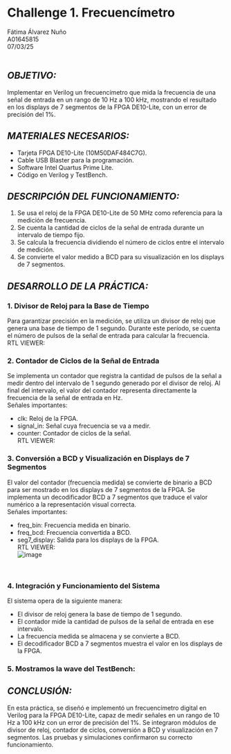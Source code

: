 # Challenge 1. Frecuencímetro
Fátima Álvarez Nuño <br/>
A01645815 <br/>
07/03/25 <br/>
<br/>

## *OBJETIVO:* <br/>
Implementar en Verilog un frecuencímetro que mida la frecuencia de una señal de entrada en un rango de 10 Hz a 100 kHz, mostrando el resultado en los displays de 7 segmentos de la FPGA DE10-Lite, con un error de precisión del 1%. <br/>

## *MATERIALES NECESARIOS:* <br/>
* Tarjeta FPGA DE10-Lite (10M50DAF484C7G). <br/>
* Cable USB Blaster para la programación. <br/>
* Software Intel Quartus Prime Lite. <br/>
* Código en Verilog y TestBench. <br/>

## *DESCRIPCIÓN DEL FUNCIONAMIENTO:* <br/>
1. Se usa el reloj de la FPGA DE10-Lite de 50 MHz como referencia para la medición de frecuencia. <br/>
2. Se cuenta la cantidad de ciclos de la señal de entrada durante un intervalo de tiempo fijo. <br/>
3. Se calcula la frecuencia dividiendo el número de ciclos entre el intervalo de medición. <br/>
4. Se convierte el valor medido a BCD para su visualización en los displays de 7 segmentos. <br/>

## *DESARROLLO DE LA PRÁCTICA:* <br/>
### 1. Divisor de Reloj para la Base de Tiempo <br/>
Para garantizar precisión en la medición, se utiliza un divisor de reloj que genera una base de tiempo de 1 segundo. Durante este período, se cuenta el número de pulsos de la señal de entrada para calcular la frecuencia. <br/>
RTL VIEWER: <br/>

### 2. Contador de Ciclos de la Señal de Entrada <br/>
Se implementa un contador que registra la cantidad de pulsos de la señal a medir dentro del intervalo de 1 segundo generado por el divisor de reloj. Al final del intervalo, el valor del contador representa directamente la frecuencia de la señal de entrada en Hz. <br/>
Señales importantes: <br/>
* clk: Reloj de la FPGA. <br/>
* signal_in: Señal cuya frecuencia se va a medir. <br/>
* counter: Contador de ciclos de la señal. <br/>
RTL VIEWER: <br/>

### 3. Conversión a BCD y Visualización en Displays de 7 Segmentos <br/>
El valor del contador (frecuencia medida) se convierte de binario a BCD para ser mostrado en los displays de 7 segmentos de la FPGA. Se implementa un decodificador BCD a 7 segmentos que traduce el valor numérico a la representación visual correcta. <br/>
Señales importantes: <br/>
* freq_bin: Frecuencia medida en binario. <br/>
* freq_bcd: Frecuencia convertida a BCD. <br/>
* seg7_display: Salida para los displays de la FPGA. <br/>
RTL VIEWER: <br/>
![image](https://github.com/user-attachments/assets/ec78266d-7ca5-4cfc-aa81-bd419491852b)
 <br/>

### 4. Integración y Funcionamiento del Sistema <br/>
El sistema opera de la siguiente manera: <br/>
* El divisor de reloj genera la base de tiempo de 1 segundo. <br/>
* El contador mide la cantidad de pulsos de la señal de entrada en ese intervalo. <br/>
* La frecuencia medida se almacena y se convierte a BCD. <br/>
* El decodificador BCD a 7 segmentos muestra el valor en los displays de la FPGA. <br/>

### 5. Mostramos la wave del TestBench: <br/>

## *CONCLUSIÓN:* <br/>
En esta práctica, se diseñó e implementó un frecuencímetro digital en Verilog para la FPGA DE10-Lite, capaz de medir señales en un rango de 10 Hz a 100 kHz con un error de precisión del 1%. Se integraron módulos de divisor de reloj, contador de ciclos, conversión a BCD y visualización en 7 segmentos. Las pruebas y simulaciones confirmaron su correcto funcionamiento.
